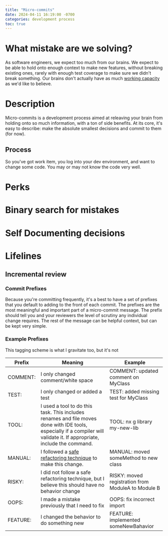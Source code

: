 ```yaml
---
title: "Micro-commits"
date: 2024-04-11 16:19:00 -0700
categories: development process
toc: true
---
```


# What mistake are we solving?

As software engineers, we expect too much from our brains. We expect to be able to hold onto enough context to make new features, without breaking existing ones, rarely with enough test coverage to make sure we didn't break something. Our brains don't actually have as much [working capacity](https://en.wikipedia.org/wiki/The_Magical_Number_Seven,_Plus_or_Minus_Two) as we'd like to believe.

# Description

Micro-commits is a development process aimed at releaving your brain from holding onto so much information, with a ton of side benefits. At its core, it's easy to describe: make the absolute smallest decisions and commit to them (for now).

## Process

So you've got work item, you log into your dev environment, and want to change some code. You may or may not know the code very well.

##

# Perks

# Binary search for mistakes

# Self Documenting decisions

# Lifelines

## Incremental review

### Commit Prefixes

Because you're committing frequently, it's a best to have a set of prefixes that you default to adding to the front of each commit. The prefixes are the most meaningful and important part of a micro-commit message. The prefix should tell you and your reviewers the level of scrutiny any individual change requires. The rest of the message can be helpful context, but can be kept very simple.

### Example Prefixes

This tagging scheme is what I gravitate too, but it's not

| Prefix   | Meaning                                                                                                                                                                  | Example                                            |
| -------- | ------------------------------------------------------------------------------------------------------------------------------------------------------------------------ | -------------------------------------------------- |
| COMMENT: | I only changed comment/white space                                                                                                                                       | COMMENT: updated comment on MyClass                |
| TEST:    | I only changed or added a test                                                                                                                                           | TEST: added missing test for MyClass               |
| TOOL:    | I used a tool to do this task. This includes renames and file moves done with IDE tools, especially if a compiler will validate it. If appropriate, include the command. | TOOL: nx g library my-new-lib                      |
| MANUAL:  | I followed a [safe refactoring technique](https://refactoring.guru/refactoring/catalog) to make this change.                                                             | MANUAL: moved someMethod to new class              |
| RISKY:   | I did not follow a safe refactoring technique, but I believe this should have no behavior change                                                                         | RISKY: moved registration from ModuleA to Module B |
| OOPS:    | I made a mistake previously that I need to fix                                                                                                                           | OOPS: fix incorrect import                         |
| FEATURE: | I changed the behavior to do something new                                                                                                                               | FEATURE: implemented someNewBahavior               |
